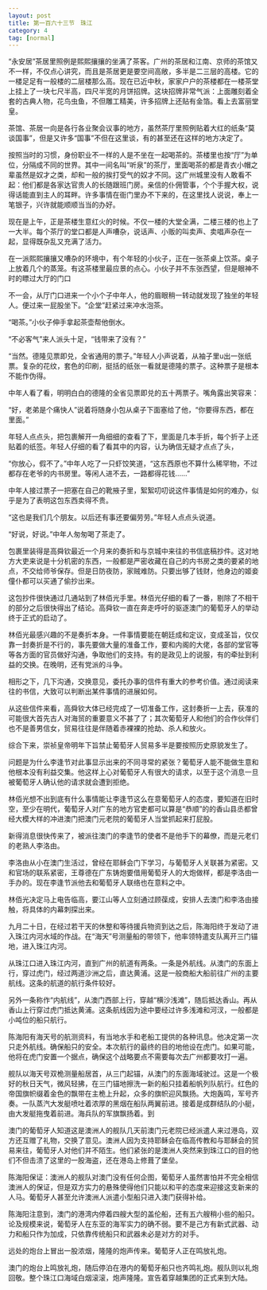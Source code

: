 ```yaml
---
layout: post
title: 第一百六十三节　珠江
category: 4
tag: [normal]
---
```


“永安居”茶居里照例是熙熙攘攘的坐满了茶客。广州的茶居和江南、京师的茶馆又不一样，不仅点心讲究，而且是茶居更是要空间高敞，多半是二三层的高楼。它的一楼足足有一般楼的二层楼那么高。现在已近中秋，家家户户的茶楼都在一楼茶堂上挂上了一块七尺半高，四尺半宽的月饼招牌。这块招牌非常气派：上面雕刻着全套的古典人物，花鸟虫鱼，不但雕工精美，许多招牌上还贴有金箔。看上去富丽堂皇。

茶馆、茶居一向是各行各业聚会议事的地方，虽然茶厅里照例贴着大红的纸条“莫谈国事”，但是又许多“国事”不但在这里谈，有的甚至还在这样的地方决定了。

按照当时的习惯，身份职业不一样的人是不坐在一起喝茶的。茶楼里也按“厅”为单位，分隔成不同的世界。其中一间名叫“听泉”的茶厅，里面喝茶的都是青衣小帽之辈虽然是奴才之类，却和一般的挨打受气的奴才不同。这广州城里没有人敢看不起：他们都是各家达官贵人的长随跟班门房。亲信的仆佣管事，个个手握大权，说得话能直到主人的耳畔。许多事情在衙门里办不下来的，在这里找人说说，奉上一笔银子，兴许就能顺顺当当的办好。

现在是上午，正是茶楼生意红火的时候。不仅一楼的大堂全满，二楼三楼的也上了一大半。每个茶厅的堂口都是人声嘈杂，说话声、小贩的叫卖声、卖唱声杂在一起，显得既杂乱又充满了活力。

在一派熙熙攘攘又嘈杂的环境中，有个年轻的小伙子，正在一张茶桌上饮茶。桌子上放着几个的蒸笼。有这茶楼里最应景的点心。小伙子并不东张西望，但是眼神不时的瞟过大厅的门口

不一会，从厅门口进来一个小个子中年人，他的眉眼稍一转动就发现了独坐的年轻人。便过来一屁股坐下。“企堂”赶紧过来冲水泡茶。

“喝茶。”小伙子伸手拿起茶壶帮他倒水。

“不必客气”来人派头十足，“钱带来了没有？”

“当然。德隆见票即兑，全省通用的票子。”年轻人小声说着，从袖子里u出一张纸票。复杂的花纹，套色的印刷，挺括的纸张一看就是德隆的票子。这种票子是根本不能作伪得。

中年人看了看，明明白白的德隆的全省见票即兑的五十两票子。嘴角露出笑容来：

“好，老弟是个痛快人”说着将随身小包从桌子下面塞给了他，“你要得东西，都在里面。”

年轻人点点头，把包裹解开一角细细的查看了下，里面是几本手折，每个折子上还贴着的纸签。年轻人仔细的看了看其中的内容，认为确信无疑才点点了头，

“你放心，假不了。”中年人吃了一只虾饺笑道，“这东西原也不算什么稀罕物，不过都存在老爷的内书房里。等闲人进不去，一路都得花钱……”

中年人接过票子一把塞在自己的靴掖子里，絮絮叨叨说这件事情是如何的难办，似乎是为了表明这包东西卖得不贵。

“这也是我们几个朋友。以后还有事还要偏劳劳。”年轻人点点头说道。

“好说，好说。”中年人匆匆喝了茶走了。

包裹里装得是高舜钦最近一个月来的奏折和与京城中来往的书信底稿抄件。这对地方大吏来说是十分机密的东西，一般都是严密收藏在自己的内书房之类的要紧的地点，不交给师爷保存。但是日防夜防，家贼难防。只要出够了钱财，他身边的姬妾僮仆都可以买通了偷抄出来。

这包抄件很快通过几通站到了林佰光手里。林佰光仔细的看了一番，剔除了不相干的部分之后很快得出了结论。高舜钦一直在奔走呼吁的驱逐澳门的葡萄牙人的举动终于正式的启动了。

林佰光最感兴趣的不是奏折本身。一件事情要能在朝廷成和定议，变成圣旨，仅仅靠一封奏折是不行的，事先要做大量的准备工作，要和内阁的大佬，各部的堂官等等各方面的官员做好沟通，争取他们的支持。有的是政见上的说服，有的牵扯到利益的交换。在晚明，还有党派的斗争。

相形之下，几下沟通，交换意见，委托办事的信件有重大的参考价值。通过阅读来往的书信，大致可以判断出某件事情的进展如何。

从这些信件来看，高舜钦大体已经完成了一切准备工作，这封奏折一上去，获准的可能很大首先古人对海贸的重要意义不甚了了；其次葡萄牙人和他们的合作伙伴们也不是善男信女，贸易往往是伴随着赤裸裸的抢劫、杀人和放火。

综合下来，崇祯皇帝明年下旨禁止葡萄牙人贸易多半是要按照历史原貌发生了。

问题是为什么李逢节对此事显示出来的不同寻常的紧张？葡萄牙人能不能做生意和他根本没有利益交集。他这样上心对葡萄牙人有很大的请求，以至于这个消息一旦被葡萄牙人确认他的请求就会遭到拒绝。

林佰光想不出到底有什么事情能让李逢节这么在意葡萄牙人的态度，要知道在旧时空，至少在明代，葡萄牙人对广东的地方官吏都可以算是“恭顺”的的香山县丞都曾经大模大样的冲进澳门把澳门元老院的葡萄牙人当堂抓起来打屁股。

新得消息很快传来了，被派往澳门的李逢节的使者不是他手下的幕僚，而是元老们的老熟人李洛由。

李洛由从小在澳门生活过，曾经在耶稣会门下学习，与葡萄牙人关联甚为紧密。又和官场的联系紧密，王尊德在广东铸炮要借用葡萄牙人的大炮做样，都是李洛由一手办的。现在李逢节派他去和葡萄牙人联络也在意料之中。

林佰光决定马上电告临高，要江山等人立刻通过顾葆成，安排人去澳门和李洛由接触，将具体的内幕刺探出来。

九月二十日，在经过若干天的休整和等待援兵物资到达之后，陈海阳终于发动了进入珠江内河水域的作战。在“海天”号测量船的带领下，他率领特遣支队离开三门锚地，进入珠江内河。

从珠江口进入珠江内河，直到广州的航道有两条。一条是外航线。从澳门的东面上行，穿过虎门，经过两道沙洲之后，直达黄浦。这是一般商船大船前往广州的主要航线。这条的航道的航行条件较好。

另外一条称作“内航线”，从澳门西部上行，穿越“横沙浅滩”，随后抵达香山。再从香山上行穿过虎门抵达黄浦。这条航线因为途中要经过许多浅滩和河汊，一般都是小吨位的船只航行。

陈海阳有海天号的航测资料，有当地水手和老船工提供的各种讯息。他决定第一次只走外航线。确保船只的安全。本次航行的最终的目的地他设在虎门。如果可能，他将在虎门安置一个据点，确保这个战略要点不需要每次去广州都要攻打一遍。

舰队以海天号双桅测量船居首，从三门起锚，从澳门的东面海域驶过。这是一个极好的秋日天气，微风轻拂，在三门锚地擦洗一新的船只挂着船帆列队航行。红色的帝国旗帜缀着金色的飘带在主桅上升起，众多的旗帜迎风飘扬。大炮轰鸣，军号齐奏。一队蒸汽大发艇喷吐着浓厚的黑烟在船队两翼前进。接着是成群结队的小艇，由大发艇拖曳着前进。海兵队的军旗飘扬着。到

澳门的葡萄牙人知道这是澳洲人的舰队几天前澳门元老院已经派遣人来过港岛，双方还互赠了礼物，交换了意见。澳洲人因为支持耶稣会在临高传教和与耶稣会的贸易来往，葡萄牙人对他们并不陌生。他们紧张的是澳洲人突然来到珠江口的目的他们不但击溃了这里的一股海盗，还在港岛上修葺了堡垒。

陈海阳保证：澳洲人的舰队对澳门没有任何企图，葡萄牙人虽然害怕并不完全相信澳洲人的保证，但是双方实力的悬殊使得他们只能以和平的态度来迎接这支新来的人马。葡萄牙人甚至允许澳洲人派遣小型船只进入澳门获得补给。

陈海阳注意到，澳门的港湾内停着四艘大型的盖伦船，还有五六艘稍小些的船只。论及规模来说，葡萄牙人在东亚的海军实力的确不弱。要不是己方有新式武器、动力和船只作为加成，只依靠传统船只和武器未必是对方的对手。

远处的炮台上冒出一股浓烟，隆隆的炮声传来。葡萄牙人正在鸣放礼炮。

澳门的炮台上鸣放礼炮，随后停泊在港内的葡萄牙船只也齐鸣礼炮。舰队则以礼炮回敬。整个珠江口海域白烟滚滚，炮声隆隆。宣告着穿越集团的正式来到大陆。
